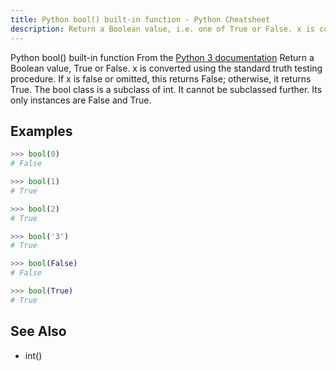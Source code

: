 ```yaml
---
title: Python bool() built-in function - Python Cheatsheet
description: Return a Boolean value, i.e. one of True or False. x is converted using the standard truth testing procedure. If x is false or omitted, this returns False; otherwise, it returns True. The bool class is a subclass of int. It cannot be subclassed further. Its only instances are False and True.
---
```


<base-title :title="frontmatter.title" :description="frontmatter.description">
Python bool() built-in function
</base-title>

<base-disclaimer>
  <base-disclaimer-title>
    From the <a target="_blank" href="https://docs.python.org/3/library/functions.html#bool">Python 3 documentation</a>
  </base-disclaimer-title>
  <base-disclaimer-content>
    Return a Boolean value, True or False. x is converted using the standard truth testing procedure. If x is false or omitted, this returns False; otherwise, it returns True. The bool class is a subclass of int. It cannot be subclassed further. Its only instances are False and True.
  </base-disclaimer-content>
</base-disclaimer>

## Examples

```python
>>> bool(0)
# False

>>> bool(1)
# True

>>> bool(2)
# True

>>> bool('3')
# True

>>> bool(False)
# False

>>> bool(True)
# True
```

## See Also

- <router-link :to="'/builtin/int'">int()</router-link>
